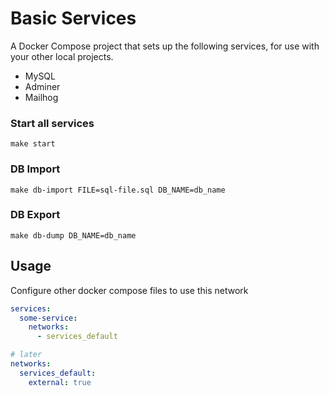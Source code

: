 # Basic Services

A Docker Compose project that sets up the following services, for use with your other local projects.

- MySQL
- Adminer
- Mailhog

### Start all services
```shell
make start
```

### DB Import
```shell
make db-import FILE=sql-file.sql DB_NAME=db_name
```

### DB Export
```shell
make db-dump DB_NAME=db_name
```

## Usage
Configure other docker compose files to use this network
```yml
services:
  some-service:
    networks:
      - services_default

# later
networks:
  services_default:
    external: true
```
